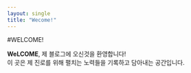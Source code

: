 ```yaml
---
layout: single
title: "Wecome!"
---
```


#WELCOME!   

**WeLCOME**, 제 블로그에 오신것을 환영합니다!  
이 곳은 제 진로를 위해 펼치는 노력들을 기록하고 담아내는 공간입니다.
